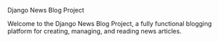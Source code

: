 Django News Blog Project

Welcome to the Django News Blog Project, a fully functional blogging platform for creating, managing, and reading news articles.

